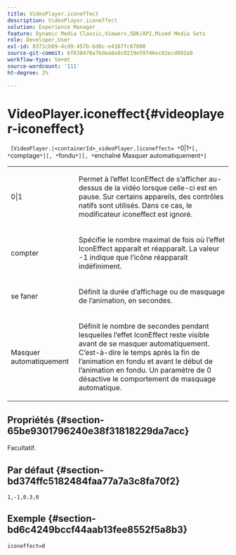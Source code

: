 ```yaml
---
title: VideoPlayer.iconeffect
description: VideoPlayer.iconeffect
solution: Experience Manager
feature: Dynamic Media Classic,Viewers,SDK/API,Mixed Media Sets
role: Developer,User
exl-id: 8371cb69-4cd9-457b-bd8c-e4167fc67600
source-git-commit: 6f838470a7bdea8e8c0219e59746ec82ecd802a8
workflow-type: tm+mt
source-wordcount: '111'
ht-degree: 2%

---
```


# VideoPlayer.iconeffect{#videoplayer-iconeffect}

` [VideoPlayer.|<containerId>_videoPlayer.]iconeffect= *`0|1`*[, *`comptage`*][, *`fondu`*][, *`enchaîné Masquer automatiquement`*]`

<table id="table_38995A95977645AD8716203987DD9909"> 
 <tbody> 
  <tr> 
   <td colname="col1"> <p> <span class="codeph"><span class="varname"> 0|1</span> </span> </p> </td> 
   <td colname="col2"> <p> Permet à l’effet IconEffect de s’afficher au-dessus de la vidéo lorsque celle-ci est en pause. Sur certains appareils, des contrôles natifs sont utilisés. Dans ce cas, le modificateur iconeffect <span class="codeph"></span> est ignoré. </p> </td> 
  </tr> 
  <tr> 
   <td colname="col1"> <p> <span class="codeph"><span class="varname"> compter</span> </span> </p> </td> 
   <td colname="col2"> <p> Spécifie le nombre maximal de fois où l’effet IconEffect apparaît et réapparaît. La valeur <span class="codeph"> -1</span> indique que l’icône réapparaît indéfiniment. </p> </td> 
  </tr> 
  <tr> 
   <td colname="col1"> <p> <span class="codeph"><span class="varname"> se faner</span> </span> </p> </td> 
   <td colname="col2"> <p> Définit la durée d’affichage ou de masquage de l’animation, en secondes. </p> </td> 
  </tr> 
  <tr> 
   <td colname="col1"> <p> <span class="codeph"><span class="varname"> Masquer</span> automatiquement </span> </p> </td> 
   <td colname="col2"> <p> Définit le nombre de secondes pendant lesquelles l’effet IconEffect reste visible avant de se masquer automatiquement. C’est-à-dire le temps après la fin de l’animation en fondu et avant le début de l’animation en fondu. Un paramètre de <span class="codeph"> 0</span> désactive le comportement de masquage automatique. </p> </td> 
  </tr> 
 </tbody> 
</table>

## Propriétés {#section-65be9301796240e38f31818229da7acc}

Facultatif.

## Par défaut {#section-bd374ffc5182484faa77a7a3c8fa70f2}

`1,-1,0.3,0`

## Exemple {#section-bd6c4249bccf44aab13fee8552f5a8b3}

`iconeffect=0`
